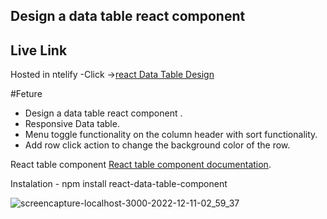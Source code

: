 ## Design a data table react component 
## Live Link
Hosted in ntelify -Click ->[react Data Table Design](https://legendary-lollipop-a15162.netlify.app/)
 
 
 #Feture  
 
- Design a data table react component .
- Responsive Data table.
- Menu toggle functionality on the column header with sort functionality.
- Add row click action to change the background color of the row.


React table component [React table component documentation](https://jbetancur.github.io/react-data-table-component/?path=/story/getting-started-intro--page).

Instalation - npm install react-data-table-component


![screencapture-localhost-3000-2022-12-11-02_59_37](https://user-images.githubusercontent.com/108423290/206875497-798fc4d4-954b-4d70-8df8-a3e334c765e8.png)
